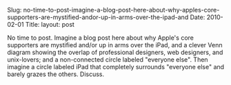 Slug: no-time-to-post-imagine-a-blog-post-here-about-why-apples-core-supporters-are-mystified-andor-up-in-arms-over-the-ipad-and
Date: 2010-02-01
Title:
layout: post

No time to post. Imagine a blog post here about why Apple&#39;s core supporters are mystified and/or up in arms over the iPad, and a clever Venn diagram showing the overlap of professional designers, web designers, and unix-lovers; and a non-connected circle labeled &quot;everyone else&quot;. Then imagine a circle labeled iPad that completely surrounds &quot;everyone else&quot; and barely grazes the others. Discuss.
